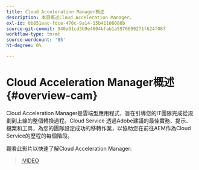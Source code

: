 ```yaml
---
title: Cloud Acceleration Manager概述
description: 本頁概述Cloud Acceleration Manager。
exl-id: 0b851eac-fdce-470c-9a14-15b41106086b
source-git-commit: 940a01cd3b9e4804bfab1a5970699271f624f087
workflow-type: tm+mt
source-wordcount: '85'
ht-degree: 0%

---
```


# Cloud Acceleration Manager概述 {#overview-cam}

Cloud Acceleration Manager是雲端型應用程式，旨在引導您的IT團隊完成從規劃到上線的整個轉換過程。Cloud Service 透過Adobe建議的最佳實務、提示、檔案和工具，為您的團隊設定成功的移轉作業，以協助您在前往AEM作為Cloud Service的歷程的每個階段。

觀看此影片以快速了解Cloud Acceleration Manager:

>[!VIDEO](https://video.tv.adobe.com/v/335547)
